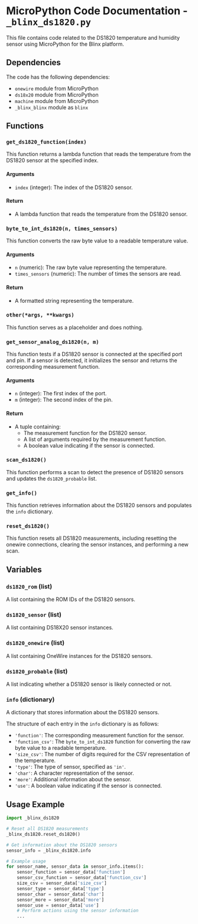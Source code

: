 # MicroPython Code Documentation - `_blinx_ds1820.py`

This file contains code related to the DS1820 temperature  and humidity sensor using MicroPython for the Blinx platform.

## Dependencies
The code has the following dependencies:
- `onewire` module from MicroPython
- `ds18x20` module from MicroPython
- `machine` module from MicroPython
- `_blinx_blinx` module as `blinx`

## Functions

### `get_ds1820_function(index)`
This function returns a lambda function that reads the temperature from the DS1820 sensor at the specified index.

#### Arguments
- `index` (integer): The index of the DS1820 sensor.

#### Return
- A lambda function that reads the temperature from the DS1820 sensor.

### `byte_to_int_ds1820(n, times_sensors)`
This function converts the raw byte value to a readable temperature value.

#### Arguments
- `n` (numeric): The raw byte value representing the temperature.
- `times_sensors` (numeric): The number of times the sensors are read.

#### Return
- A formatted string representing the temperature.

### `other(*args, **kwargs)`
This function serves as a placeholder and does nothing.

### `get_sensor_analog_ds1820(n, m)`
This function tests if a DS1820 sensor is connected at the specified port and pin. If a sensor is detected, it initializes the sensor and returns the corresponding measurement function.

#### Arguments
- `n` (integer): The first index of the port.
- `m` (integer): The second index of the pin.

#### Return
- A tuple containing:
  - The measurement function for the DS1820 sensor.
  - A list of arguments required by the measurement function.
  - A boolean value indicating if the sensor is connected.

### `scan_ds1820()`
This function performs a scan to detect the presence of DS1820 sensors and updates the `ds1820_probable` list.

### `get_info()`
This function retrieves information about the DS1820 sensors and populates the `info` dictionary.

### `reset_ds1820()`
This function resets all DS1820 measurements, including resetting the onewire connections, clearing the sensor instances, and performing a new scan.

## Variables

### `ds1820_rom` (list)
A list containing the ROM IDs of the DS1820 sensors.

### `ds1820_sensor` (list)
A list containing DS18X20 sensor instances.

### `ds1820_onewire` (list)
A list containing OneWire instances for the DS1820 sensors.

### `ds1820_probable` (list)
A list indicating whether a DS1820 sensor is likely connected or not.

### `info` (dictionary)
A dictionary that stores information about the DS1820 sensors.

The structure of each entry in the `info` dictionary is as follows:
- `'function'`: The corresponding measurement function for the sensor.
- `'function_csv'`: The `byte_to_int_ds1820` function for converting the raw byte value to a readable temperature.
- `'size_csv'`: The number of digits required for the CSV representation of the temperature.
- `'type'`: The type of sensor, specified as `'in'`.
- `'char'`: A character representation of the sensor.
- `'more'`: Additional information about the sensor.
- `'use'`: A boolean value indicating if the sensor is connected.

## Usage Example

```python
import _blinx_ds1820

# Reset all DS1820 measurements
_blinx_ds1820.reset_ds1820()

# Get information about the DS1820 sensors
sensor_info = _blinx_ds1820.info

# Example usage
for sensor_name, sensor_data in sensor_info.items():
    sensor_function = sensor_data['function']
    sensor_csv_function = sensor_data['function_csv']
    size_csv = sensor_data['size_csv']
    sensor_type = sensor_data['type']
    sensor_char = sensor_data['char']
    sensor_more = sensor_data['more']
    sensor_use = sensor_data['use']
    # Perform actions using the sensor information
    ...
```
